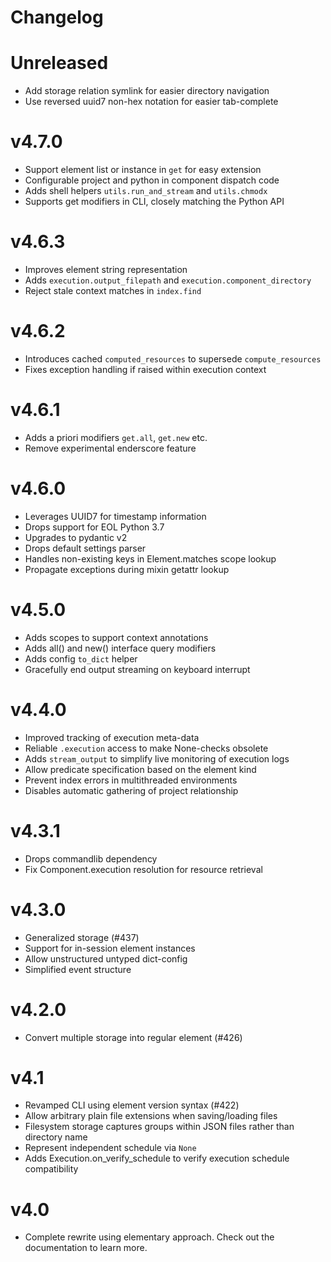 # Changelog

<!-- Please add changes under the Unreleased section that reads 'No current changes' otherwise -->

# Unreleased

- Add storage relation symlink for easier directory navigation
- Use reversed uuid7 non-hex notation for easier tab-complete

# v4.7.0

- Support element list or instance in `get` for easy extension
- Configurable project and python in component dispatch code
- Adds shell helpers `utils.run_and_stream` and `utils.chmodx`
- Supports get modifiers in CLI, closely matching the Python API

# v4.6.3

- Improves element string representation
- Adds `execution.output_filepath` and `execution.component_directory`
- Reject stale context matches in `index.find`

# v4.6.2

- Introduces cached `computed_resources` to supersede `compute_resources`
- Fixes exception handling if raised within execution context

# v4.6.1

- Adds a priori modifiers `get.all`, `get.new` etc.
- Remove experimental enderscore feature

# v4.6.0

- Leverages UUID7 for timestamp information
- Drops support for EOL Python 3.7
- Upgrades to pydantic v2
- Drops default settings parser
- Handles non-existing keys in Element.matches scope lookup
- Propagate exceptions during mixin getattr lookup

# v4.5.0

- Adds scopes to support context annotations
- Adds all() and new() interface query modifiers
- Adds config `to_dict` helper
- Gracefully end output streaming on keyboard interrupt

# v4.4.0

- Improved tracking of execution meta-data
- Reliable `.execution` access to make None-checks obsolete
- Adds `stream_output` to simplify live monitoring of execution logs
- Allow predicate specification based on the element kind
- Prevent index errors in multithreaded environments
- Disables automatic gathering of project relationship

# v4.3.1

- Drops commandlib dependency
- Fix Component.execution resolution for resource retrieval

# v4.3.0

- Generalized storage (#437)
- Support for in-session element instances
- Allow unstructured untyped dict-config
- Simplified event structure

# v4.2.0

- Convert multiple storage into regular element (#426)

# v4.1

- Revamped CLI using element version syntax  (#422)
- Allow arbitrary plain file extensions when saving/loading files
- Filesystem storage captures groups within JSON files rather than directory name
- Represent independent schedule via `None`
- Adds Execution.on_verify_schedule to verify execution schedule compatibility

# v4.0

- Complete rewrite using elementary approach. Check out the documentation to learn more.
